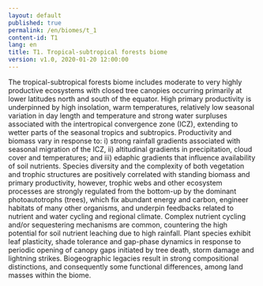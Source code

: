 ```yaml
---
layout: default
published: true
permalink: /en/biomes/t_1
content-id: T1
lang: en
title: T1. Tropical-subtropical forests biome
version: v1.0, 2020-01-20 12:00:00
---
```


The tropical-subtropical forests biome includes moderate to very highly productive ecosystems with closed tree canopies occurring primarily at lower latitudes north and south of the equator. High primary productivity is underpinned by high insolation, warm temperatures, relatively low seasonal variation in day length and temperature and strong water surpluses associated with the intertropical convergence zone (ICZ), extending to wetter parts of the seasonal tropics and subtropics. Productivity and biomass vary in response to: i) strong rainfall gradients associated with seasonal migration of the ICZ, ii) altitudinal gradients in precipitation, cloud cover and temperatures; and iii) edaphic gradients that influence availability of soil nutrients. Species diversity and the complexity of both vegetation and trophic structures are positively correlated with standing biomass and primary productivity, however, trophic webs and other ecosystem processes are strongly regulated from the bottom-up by the dominant photoautotrophs (trees), which fix abundant energy and carbon, engineer habitats of many other organisms, and underpin feedbacks related to nutrient and water cycling  and regional climate. Complex nutrient cycling and/or sequestering mechanisms are common, countering the high potential for soil nutrient leaching due to high rainfall. Plant species exhibit leaf plasticity, shade tolerance and gap-phase dynamics in response to periodic opening of canopy gaps initiated by tree death, storm damage and lightning strikes. Biogeographic legacies result in strong compositional distinctions, and consequently some functional differences, among land masses within the biome.
